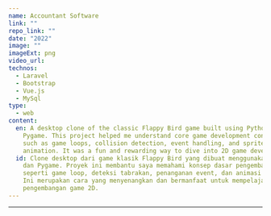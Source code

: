 ```yaml
---
name: Accountant Software
link: ""
repo_link: ""
date: "2022"
image: ""
imageExt: png
video_url: 
technos:
  - Laravel
  - Bootstrap
  - Vue.js
  - MySql
type:
  - web
content:
  en: A desktop clone of the classic Flappy Bird game built using Python and
    Pygame. This project helped me understand core game development concepts
    such as game loops, collision detection, event handling, and sprite
    animation. It was a fun and rewarding way to dive into 2D game development.
  id: Clone desktop dari game klasik Flappy Bird yang dibuat menggunakan Python
    dan Pygame. Proyek ini membantu saya memahami konsep dasar pengembangan game
    seperti game loop, deteksi tabrakan, penanganan event, dan animasi sprite.
    Ini merupakan cara yang menyenangkan dan bermanfaat untuk mempelajari
    pengembangan game 2D.
---
```


---
